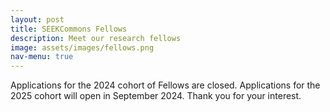 ```yaml
---
layout: post
title: SEEKCommons Fellows 
description: Meet our research fellows
image: assets/images/fellows.png
nav-menu: true
---
```


Applications for the 2024 cohort of Fellows are closed. Applications for the 2025 cohort will open in September 2024. Thank you for your interest.

<!---
[Applications are now open](https://airtable.com/appIn7IkDUND83vC3/shrDl9Ot0H1gxAvbm) for the 2024 cohort of SEEKCommons Fellows!

Learn more about the fellowship program [here](https://seekcommons.org/fellowship-application.html). 

## 2024 Fellows

Meet the SEEKCommons Fellows working on STS, Open Science and Socio-Environmental research projects. 

### Fellow 1 
--->

